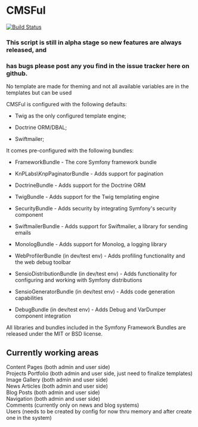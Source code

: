  CMSFul
=======
[![Build Status](https://travis-ci.org/MyRayTech/CMSFul.svg?branch=master)](https://travis-ci.org/MyRayTech/CMSFul)

### This script is still in alpha stage so new features are always released, and
### has bugs please post any you find in the issue tracker here on github.

No template are made for theming and not all available variables are in the templates but can be used

CMSFul is configured with the following defaults:

   * Twig as the only configured template engine;

   * Doctrine ORM/DBAL;

   * Swiftmailer;

It comes pre-configured with the following bundles:

   * FrameworkBundle - The core Symfony framework bundle

   * KnPLabs\KnpPaginatorBundle - Adds support for pagination

   * DoctrineBundle - Adds support for the Doctrine ORM

   * TwigBundle - Adds support for the Twig templating engine

   * SecurityBundle - Adds security by integrating Symfony's security component

   * SwiftmailerBundle - Adds support for Swiftmailer, a library for sending emails

   * MonologBundle - Adds support for Monolog, a logging library

   * WebProfilerBundle (in dev/test env) - Adds profiling functionality and the web debug toolbar

   * SensioDistributionBundle (in dev/test env) - Adds functionality for configuring and working with Symfony distributions

   * SensioGeneratorBundle (in dev/test env) - Adds code generation capabilities

   * DebugBundle (in dev/test env) - Adds Debug and VarDumper component integration

All libraries and bundles included in the Symfony Framework Bundles are released under the MIT or BSD license.

## Currently working areas

Content Pages       (both admin and user side)  
Projects Portfolio  (both admin and user side, just need to finalize templates)  
Image Gallery       (both admin and user side)  
News Articles       (both admin and user side)  
Blog Posts          (both admin and user side)  
Navigation          (both admin and user side)  
Comments            (currently only on news and blog systems)  
Users               (needs to be created by config for now thru memory and after create one in the system)